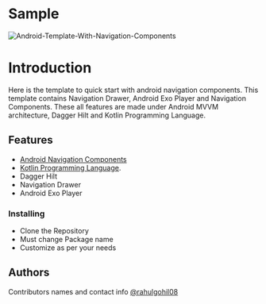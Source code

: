 # Sample


![Android-Template-With-Navigation-Components](https://raw.githubusercontent.com/rahulgohil08/AndroidTemplateWithNavigationComponents/master/sample/Android-Template-With-Nav-Components.gif)



# Introduction

  Here is the template to quick start with android navigation components. This template contains Navigation Drawer, Android Exo Player and Navigation Components. These all features are made under Android MVVM architecture, Dagger Hilt and Kotlin Programming Language.


 

## Features
* [Android Navigation Components](https://developer.android.com/guide/navigation/navigation-getting-started)
* [Kotlin Programming Language](https://kotlinlang.org).
* Dagger Hilt
* Navigation Drawer
* Android Exo Player

 


### Installing

* Clone the Repository
* Must change Package name
* Customize as per your needs


## Authors

Contributors names and contact info
[@rahulgohil08](https://github.com/rahulgohil08)



<!-- ![visitors](https://page-views.glitch.me/badge?page_id=rahulgohil08.Horizontal-Calendar-Without-Library) -->


<!-- ## Acknowledgments

Inspiration, code snippets, etc.
* [awesome-readme](https://github.com/matiassingers/awesome-readme)
* [PurpleBooth](https://gist.github.com/PurpleBooth/109311bb0361f32d87a2)
* [dbader](https://github.com/dbader/readme-template)
* [zenorocha](https://gist.github.com/zenorocha/4526327)
* [fvcproductions](https://gist.github.com/fvcproductions/1bfc2d4aecb01a834b46) -->